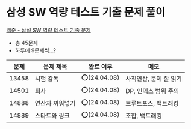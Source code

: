 # 삼성 SW 역량 테스트 기출 문제 풀이
[백준 - 삼성 SW 역량 테스트 기출 문제](https://www.acmicpc.net/workbook/view/1152)

- 총 45문제
- 하루에 9문제씩...?

|문제|문제 제목|완료 여부|메모|
|---|-----|---|----------|
|13458|시험 감독|⭕️(24.04.08)|사칙연산, 문제 잘 읽기|
|14501|퇴사|⭕️(24.04.08)|DP, 인덱스 범위 주의|
|14888|연산자 끼워넣기|⭕️(24.04.08)|브루트포스, 백트래킹|
|14889|스타트와 링크|⭕️(24.04.08)|조합, 백트래킹|